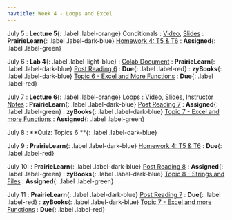 ```yaml
---
navtitle: Week 4 - Loops and Excel
---
```


July 5
: **Lecture 5**{: .label .label-orange}[](#) Conditionals
  : [Video](#), [Slides](#)
: **PrairieLearn**{: .label .label-dark-blue}  [Homework 4: T5 & T6](#)
  : **Assigned**{: .label .label-green} 

July 6
: **Lab 4**{: .label .label-light-blue}[](#)
  : [Colab Document](#)
: **PrairieLearn**{: .label .label-dark-blue}  [Post Reading 6](#)
  : **Due**{: .label .label-red} 
: **zyBooks**{: .label .label-dark-blue} [Topic 6 - Excel and More Functions](#)
  : **Due**{: .label .label-red} 

July 7
: **Lecture 6**{: .label .label-orange}[](#) Loops
  : [Video](#), [Slides](#), [Instructor Notes](#)
: **PrairieLearn**{: .label .label-dark-blue} [Post Reading 7](#)
  : **Assigned**{: .label .label-green} 
: **zyBooks**{: .label .label-dark-blue} [Topic 7 - Excel and more Functions](#)
  : **Assigned**{: .label .label-green} 

July 8
: **Quiz: Topics 6 **{: .label .label-dark-blue}  

July 9
: **PrairieLearn**{: .label .label-dark-blue}  [Homework 4: T5 & T6](#)
  : **Due**{: .label .label-red} 

July 10:
: **PrairieLearn**{: .label .label-dark-blue} [Post Reading 8](#)
  : **Assigned**{: .label .label-green} 
: **zyBooks**{: .label .label-dark-blue} [Topic 8 - Strings and Files](#)
  : **Assigned**{: .label .label-green} 

July 11
: **PrairieLearn**{: .label .label-dark-blue} [Post Reading 7](#)
  : **Due**{: .label .label-red} 
: **zyBooks**{: .label .label-dark-blue} [Topic 7 - Excel and more Functions](#)
  : **Due**{: .label .label-red} 
